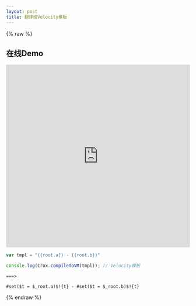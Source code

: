 ```yaml
---
layout: post
title: 翻译成Velocity模板
---
```


{% raw %}

## 在线Demo

<iframe width="100%" height="500" src="http://jsfiddle.net/M24bM/4/embedded/" allowfullscreen="allowfullscreen" frameborder="0"></iframe>

```js
var tmpl = "{{root.a}} - {{root.b}}"

console.log(Crox.compileToVM(tmpl)); // Velocity模板
```

`===>`

```
#set($t = $_root.a)$!{t} - #set($t = $_root.b)$!{t}
```

{% endraw %}
